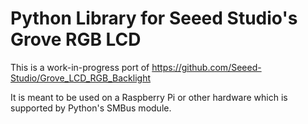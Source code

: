 # Python Library for Seeed Studio's Grove RGB LCD

This is a work-in-progress port of https://github.com/Seeed-Studio/Grove_LCD_RGB_Backlight

It is meant to be used on a Raspberry Pi or other hardware which is supported by Python's SMBus module.

